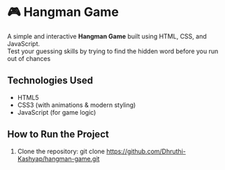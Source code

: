 # 🎮 Hangman Game
A simple and interactive **Hangman Game** built using HTML, CSS, and JavaScript.  
Test your guessing skills by trying to find the hidden word before you run out of chances 

##  Technologies Used
- HTML5  
- CSS3 (with animations & modern styling)  
- JavaScript (for game logic) 

##  How to Run the Project
1. Clone the repository:
   git clone https://github.com/Dhruthi-Kashyap/hangman-game.git
